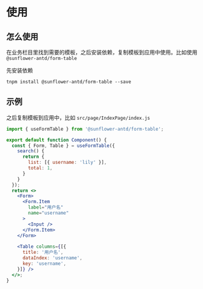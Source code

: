 # 使用

## 怎么使用

在业务栏目里找到需要的模板，之后安装依赖，复制模板到应用中使用。比如使用 `@sunflower-antd/form-table`

先安装依赖
```
tnpm install @sunflower-antd/form-table --save
```

## 示例

之后复制模板到应用中，比如 `src/page/IndexPage/index.js`
```jsx
import { useFormTable } from '@sunflower-antd/form-table';

export default function Component() {
  const { Form, Table } = useFormTable({
    search() {
      return {
        list: [{ username: 'lily' }],
        total: 1,
      }
    } 
  });
  return <>
    <Form>
      <Form.Item
        label="用户名"
        name="username"
      >
        <Input />
      </Form.Item>
    </Form>
    
    <Table columns={[{
      title: '用户名',
      dataIndex: 'username',
      key: 'username',
    }]} />
  </>;
}


```